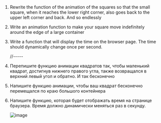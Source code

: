 1. Rewrite the function of the animation of the squares so that the small square, when it reaches the lower right corner, also goes back to the upper left corner and back. And so endlessly

2. Write an animation function to make your square move indefinitely around the edge of a large container

3. Write a function that will display the time on the browser page. The time should dynamically change once per second.


   //-----
1. Перепишите функцию анимации квадратов так, чтобы маленький квадрат, достигнув нижнего правого угла, также возвращался в верхний левый угол и обратно. И так бесконечно
2. Напишите функцию анимации, чтобы ваш квадрат бесконечно перемещался по краю большого контейнера
3. Напишите функцию, которая будет отображать время на странице браузера. Время должно динамически меняться раз в секунду.



     ![image](https://github.com/user-attachments/assets/f870e4c5-dcb3-4b5b-acfa-343878af0679)

